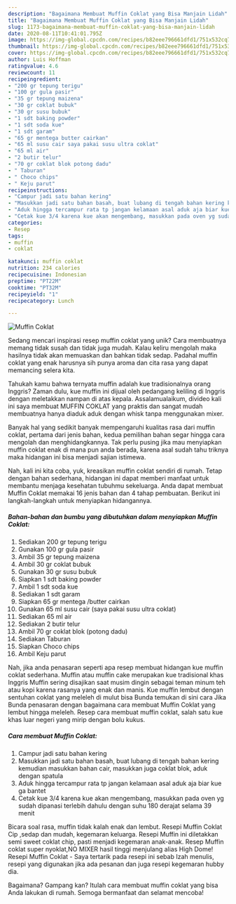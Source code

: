 ```yaml
---
description: "Bagaimana Membuat Muffin Coklat yang Bisa Manjain Lidah"
title: "Bagaimana Membuat Muffin Coklat yang Bisa Manjain Lidah"
slug: 1173-bagaimana-membuat-muffin-coklat-yang-bisa-manjain-lidah
date: 2020-08-11T10:41:01.795Z
image: https://img-global.cpcdn.com/recipes/b82eee796661dfd1/751x532cq70/muffin-coklat-foto-resep-utama.jpg
thumbnail: https://img-global.cpcdn.com/recipes/b82eee796661dfd1/751x532cq70/muffin-coklat-foto-resep-utama.jpg
cover: https://img-global.cpcdn.com/recipes/b82eee796661dfd1/751x532cq70/muffin-coklat-foto-resep-utama.jpg
author: Luis Hoffman
ratingvalue: 4.6
reviewcount: 11
recipeingredient:
- "200 gr tepung terigu"
- "100 gr gula pasir"
- "35 gr tepung maizena"
- "30 gr coklat bubuk"
- "30 gr susu bubuk"
- "1 sdt baking powder"
- "1 sdt soda kue"
- "1 sdt garam"
- "65 gr mentega butter cairkan"
- "65 ml susu cair saya pakai susu ultra coklat"
- "65 ml air"
- "2 butir telur"
- "70 gr coklat blok potong dadu"
- " Taburan"
- " Choco chips"
- " Keju parut"
recipeinstructions:
- "Campur jadi satu bahan kering"
- "Masukkan jadi satu bahan basah, buat lubang di tengah bahan kering kemudian masukkan bahan cair, masukkan juga coklat blok, aduk dengan spatula"
- "Aduk hingga tercampur rata tp jangan kelamaan asal aduk aja biar kue ga bantet"
- "Cetak kue 3/4 karena kue akan mengembang, masukkan pada oven yg sudah dipanasi terlebih dahulu dengan suhu 180 derajat selama 39 menit"
categories:
- Resep
tags:
- muffin
- coklat

katakunci: muffin coklat 
nutrition: 234 calories
recipecuisine: Indonesian
preptime: "PT22M"
cooktime: "PT32M"
recipeyield: "1"
recipecategory: Lunch

---
```



![Muffin Coklat](https://img-global.cpcdn.com/recipes/b82eee796661dfd1/751x532cq70/muffin-coklat-foto-resep-utama.jpg)

Sedang mencari inspirasi resep muffin coklat yang unik? Cara membuatnya memang tidak susah dan tidak juga mudah. Kalau keliru mengolah maka hasilnya tidak akan memuaskan dan bahkan tidak sedap. Padahal muffin coklat yang enak harusnya sih punya aroma dan cita rasa yang dapat memancing selera kita.

Tahukah kamu bahwa ternyata muffin adalah kue tradisionalnya orang Inggris? Zaman dulu, kue muffin ini dijual oleh pedangang keliling di Inggris dengan meletakkan nampan di atas kepala. Assalamualaikum, divideo kali ini saya membuat MUFFIN COKLAT yang praktis dan sangat mudah membuatnya hanya diaduk aduk dengan whisk tanpa menggunakan mixer.

Banyak hal yang sedikit banyak mempengaruhi kualitas rasa dari muffin coklat, pertama dari jenis bahan, kedua pemilihan bahan segar hingga cara mengolah dan menghidangkannya. Tak perlu pusing jika mau menyiapkan muffin coklat enak di mana pun anda berada, karena asal sudah tahu triknya maka hidangan ini bisa menjadi sajian istimewa.


Nah, kali ini kita coba, yuk, kreasikan muffin coklat sendiri di rumah. Tetap dengan bahan sederhana, hidangan ini dapat memberi manfaat untuk membantu menjaga kesehatan tubuhmu sekeluarga. Anda dapat membuat Muffin Coklat memakai 16 jenis bahan dan 4 tahap pembuatan. Berikut ini langkah-langkah untuk menyiapkan hidangannya.

<!--inarticleads1-->

##### Bahan-bahan dan bumbu yang dibutuhkan dalam menyiapkan Muffin Coklat:

1. Sediakan 200 gr tepung terigu
1. Gunakan 100 gr gula pasir
1. Ambil 35 gr tepung maizena
1. Ambil 30 gr coklat bubuk
1. Gunakan 30 gr susu bubuk
1. Siapkan 1 sdt baking powder
1. Ambil 1 sdt soda kue
1. Sediakan 1 sdt garam
1. Siapkan 65 gr mentega /butter cairkan
1. Gunakan 65 ml susu cair (saya pakai susu ultra coklat)
1. Sediakan 65 ml air
1. Sediakan 2 butir telur
1. Ambil 70 gr coklat blok (potong dadu)
1. Sediakan  Taburan
1. Siapkan  Choco chips
1. Ambil  Keju parut


Nah, jika anda penasaran seperti apa resep membuat hidangan kue muffin coklat sederhana. Muffin atau muffin cake merupakan kue tradisional khas Inggris Muffin sering disajikan saat musim dingin sebagai teman minum teh atau kopi karena rasanya yang enak dan manis. Kue muffin lembut dengan sentuhan coklat yang meleleh di mulut bisa Bunda temukan di sini cara Jika Bunda penasaran dengan bagaimana cara membuat Muffin Coklat yang lembut hingga meleleh. Resep cara membuat muffin coklat, salah satu kue khas luar negeri yang mirip dengan bolu kukus. 

<!--inarticleads2-->

##### Cara membuat Muffin Coklat:

1. Campur jadi satu bahan kering
1. Masukkan jadi satu bahan basah, buat lubang di tengah bahan kering kemudian masukkan bahan cair, masukkan juga coklat blok, aduk dengan spatula
1. Aduk hingga tercampur rata tp jangan kelamaan asal aduk aja biar kue ga bantet
1. Cetak kue 3/4 karena kue akan mengembang, masukkan pada oven yg sudah dipanasi terlebih dahulu dengan suhu 180 derajat selama 39 menit


Bicara soal rasa, muffin tidak kalah enak dan lembut. Resepi Muffin Coklat Cip ,sedap dan mudah, kegemaran keluarga. Resepi Muffin ini diletakkan semi sweet coklat chip, pasti menjadi kegemaran anak-anak. Resep Muffin coklat super nyoklat,NO MIXER hasil tinggi menjulang alias High Dome! Resepi Muffin Coklat - Saya tertarik pada resepi ini sebab Izah menulis, resepi yang digunakan jika ada pesanan dan juga resepi kegemaran hubby dia. 

Bagaimana? Gampang kan? Itulah cara membuat muffin coklat yang bisa Anda lakukan di rumah. Semoga bermanfaat dan selamat mencoba!
